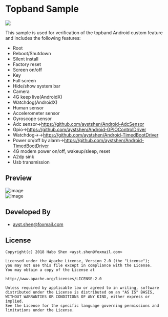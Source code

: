 # Topband Sample

[![](https://img.shields.io/badge/downloads-apk-brightgreen.svg)](https://fir.im/1a4h)

This sample is used for verification of the topband Android custom feature and includes the following features:
- Root
- Reboot/Shutdown
- Silent install
- Factory reset
- Screen on/off
- Key
- Full screen
- Hide/show system bar
- Camera
- 4G keep live(AndroidX)
- Watchdog(AndroidX)
- Human sensor
- Accelerometer sensor
- Gyroscope sensor
- Adc sensor-><https://github.com/aystshen/Android-AdcSensor>
- Gpio-><https://github.com/aystshen/Android-GPIOControlDriver>
- Watchdog->-><https://github.com/aystshen/Android-TimedBootDriver>
- Power on/off by alarm-><https://github.com/aystshen/Android-TimedBootDriver>
- 4G modem power on/off, wakeup/sleep, reset
- A2dp sink
- Usb transmission

## Preview
![image](screenshots/device-2019-10-13-101252.png)   
![image](screenshots/device-2019-10-13-101310.png) 

## Developed By
* ayst.shen@foxmail.com

## License
	Copyright(c) 2018 Habo Shen <ayst.shen@foxmail.com>

	Licensed under the Apache License, Version 2.0 (the "License");
	you may not use this file except in compliance with the License.
	You may obtain a copy of the License at

	http://www.apache.org/licenses/LICENSE-2.0

	Unless required by applicable law or agreed to in writing, software
	distributed under the License is distributed on an "AS IS" BASIS,
	WITHOUT WARRANTIES OR CONDITIONS OF ANY KIND, either express or implied.
	See the License for the specific language governing permissions and
	limitations under the License.
